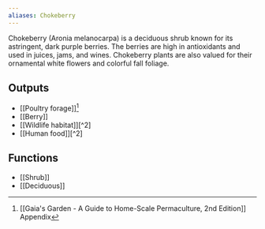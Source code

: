 ```yaml
---
aliases: Chokeberry
---
```

Chokeberry (Aronia melanocarpa) is a deciduous shrub known for its astringent, dark purple berries. The berries are high in antioxidants and used in juices, jams, and wines. Chokeberry plants are also valued for their ornamental white flowers and colorful fall foliage.
## Outputs
- [[Poultry forage]][^1]
- [[Berry]]
- [[Wildlife habitat]][^2]
- [[Human food]][^2]
## Functions
- [[Shrub]]
- [[Deciduous]]

[^1]: [[Gaia's Garden - A Guide to Home-Scale Permaculture, 2nd Edition]] Appendix
[^1]: [[Gaia's Garden - A Guide to Home-Scale Permaculture, 2nd Edition]] Table 10-1
